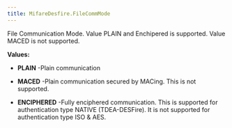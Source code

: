 ```yaml
---
title: MifareDesfire.FileCommMode
---
```


File Communication Mode. Value PLAIN and Enchipered is supported. Value
 MACED is not supported.

**Values:**

* **PLAIN** -Plain communication

* **MACED** -Plain communication secured by MACing. This is not supported.

* **ENCIPHERED** -Fully enciphered communication. This is supported for authentication
 type NATIVE (TDEA-DESFire). It is not supported for authentication
 type ISO & AES.


